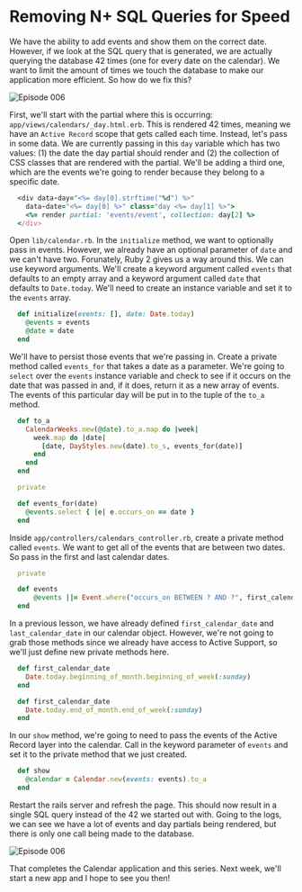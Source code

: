 Removing N+ SQL Queries for Speed
====================


We have the ability to add events and show them on the correct date. However, if we look at the SQL query that is generated, we are actually querying the database 42 times (one for every date on the calendar). We want to limit the amount of times we touch the database to make our application more efficient. So how do we fix this?

![Episode 006](https://s3-us-west-2.amazonaws.com/rubycastio-assets-production/asciicasts/006/images/002.png "calendar_sql_query")

First, we'll start with the partial where this is occurring: `app/views/calendars/_day.html.erb`. This is rendered 42 times, meaning we have an `Active Record` scope that gets called each time. Instead, let's pass in some data. We are currently passing in this `day` variable which has two values: (1) the date the day partial should render and (2) the collection of CSS classes that are rendered with the partial. We'll be adding a third one, which are the events we're going to render because they belong to a specific date.

```ruby
  <div data-day="<%= day[0].strftime("%d") %>" 
    data-date="<%= day[0] %>" class="day <%= day[1] %>">
    <%= render partial: 'events/event', collection: day[2] %>
  </div>
```

Open `lib/calendar.rb`. In the `initialize` method, we want to optionally pass in events. However, we already have an optional parameter of `date` and we can't have two. Forunately, Ruby 2 gives us a way around this. We can use keyword arguments. We'll create a keyword argument called `events` that defaults to an empty array and a keyword argument called `date` that defaults to `Date.today`. We'll need to create an instance variable and set it to the `events` array.

```ruby
  def initialize(events: [], date: Date.today)
    @events = events
    @date = date
  end
```

We'll have to persist those events that we're passing in. Create a private method called `events_for` that takes a date as a parameter. We're going to `select` over the `events` instance variable and check to see if it occurs on the date that was passed in and, if it does, return it as a new array of events. The events of this particular day will be put in to the tuple of the `to_a` method.

```ruby
  def to_a
    CalendarWeeks.new(@date).to_a.map do |week|
      week.map do |date|
        [date, DayStyles.new(date).to_s, events_for(date)]
      end
    end
  end

  private

  def events_for(date)
    @events.select { |e| e.occurs_on == date }
  end
```


Inside `app/controllers/calendars_controller.rb`, create a private method called `events`. We want to get all of the events that are between two dates. So pass in the first and last calendar dates.

```ruby
  private

  def events
      @events ||= Event.where("occurs_on BETWEEN ? AND ?", first_calendar_date, last_calendar_date)
  end
```

In a previous lesson, we have already defined `first_calendar_date` and `last_calendar_date` in our calendar object. However, we're not going to grab those methods since we already have access to Active Support, so we'll just define new private methods here.

```ruby
  def first_calendar_date
    Date.today.beginning_of_month.beginning_of_week(:sunday)
  end

  def first_calendar_date
    Date.today.end_of_month.end_of_week(:sunday)
  end
```

In our `show` method, we're going to need to pass the events of the Active Record layer into the calendar. Call in the keyword parameter of `events` and set it to the private method that we just created.

```ruby
  def show
    @calendar = Calendar.new(events: events).to_a
  end
```

Restart the rails server and refresh the page. This should now result in a single SQL query instead of the 42 we started out with. Going to the logs, we can see we have a lot of events and day partials being rendered, but there is only one call being made to the database.

![Episode 006](https://s3-us-west-2.amazonaws.com/rubycastio-assets-production/asciicasts/006/images/003.png "calendar_sql_query")

That completes the Calendar application and this series. Next week, we'll start a new app and I hope to see you then!